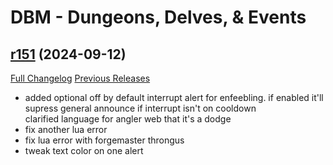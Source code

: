 # DBM - Dungeons, Delves, & Events

## [r151](https://github.com/DeadlyBossMods/DBM-Dungeons/tree/r151) (2024-09-12)
[Full Changelog](https://github.com/DeadlyBossMods/DBM-Dungeons/compare/r150...r151) [Previous Releases](https://github.com/DeadlyBossMods/DBM-Dungeons/releases)

- added optional off by default interrupt alert for enfeebling. if enabled it'll supress general announce if interrupt isn't on cooldown  
    clarified language for angler web that it's a dodge  
- fix another lua error  
- fix lua error with forgemaster throngus  
- tweak text color on one alert  
